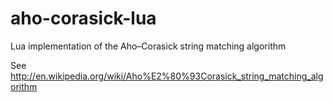 aho-corasick-lua
================

Lua implementation of the Aho–Corasick string matching algorithm

See http://en.wikipedia.org/wiki/Aho%E2%80%93Corasick_string_matching_algorithm


